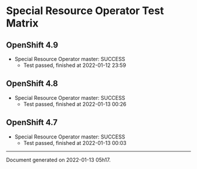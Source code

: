
Special Resource Operator Test Matrix
=====================================

OpenShift 4.9
-------------



* Special Resource Operator master: SUCCESS
  - Test passed, finished at 2022-01-12 23:59

OpenShift 4.8
-------------



* Special Resource Operator master: SUCCESS
  - Test passed, finished at 2022-01-13 00:26

OpenShift 4.7
-------------



* Special Resource Operator master: SUCCESS
  - Test passed, finished at 2022-01-13 00:03

---
Document generated on 2022-01-13 05h17.
